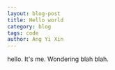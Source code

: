 ```yaml
---
layout: blog-post
title: Hello world
category: blog
tags: code
author: Ang Yi Xin
---
```


hello. It's me. Wondering blah blah.
